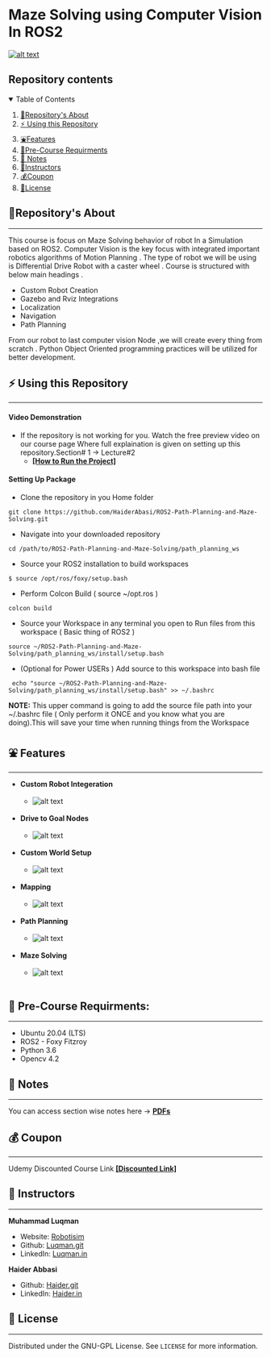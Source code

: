 # Maze Solving using Computer Vision In ROS2

[![alt text](https://github.com/HaiderAbasi/ROS2-Path-Planning-and-Maze-Solving/blob/master/images/cover.png)](https://youtu.be/Ejl4ZLKo3Cc "Click to Watch Intro Video on Youtube")
## Repository contents
<details open="open">
  <summary>Table of Contents</summary>
  <ol>
    <li><a href="#About-this-Repository">🤝Repository's About</a></li>
    <li><a href="#Using-this-Repository">⚡ Using this Repository</a></li>
    <li><a href="#Features">⛲Features</a></li>
    <li><a href="#Pre-Course-Requirments">🧊Pre-Course Requirments</a></li>
    <li><a href="#Notes">📗 Notes</a></li>
    <li><a href="#Instructors">👤Instructors</a></li>
    <li><a href="#Course-Coupon">💰Coupon</a></li>
    <li><a href="#license">📝License</a></li>
  </ol>
</details>


## 🤝Repository's About
---
This course is focus on Maze Solving behavior of robot In a Simulation based on ROS2. Computer Vision is the key focus with integrated important robotics algorithms of Motion Planning . The type of robot we will be using is Differential Drive Robot with a caster wheel . Course is structured with below main headings .
- Custom Robot Creation
- Gazebo and Rviz Integrations
- Localization
- Navigation
- Path Planning

From our robot to last computer vision Node ,we will create every thing from scratch . Python Object Oriented programming practices will be utilized for better development.
## ⚡ Using this Repository
----
#### **Video Demonstration**
* If the repository is not working for you. Watch the free preview video on our course page 
 Where full explaination is given on setting up this repository.Section# 1 -> Lecture#2
  * **[[How to Run the Project]](https://www.udemy.com/course/ros2-path-planning-and-maze-solving-with-computer-vision/learn/lecture/32067970#overview)**
#### **Setting Up Package**
 * Clone the repository in you Home folder
```
git clone https://github.com/HaiderAbasi/ROS2-Path-Planning-and-Maze-Solving.git
```
 * Navigate into your downloaded repository
 ```
cd /path/to/ROS2-Path-Planning-and-Maze-Solving/path_planning_ws
```
* Source your ROS2 installation to build workspaces
```
$ source /opt/ros/foxy/setup.bash
```
* Perform Colcon Build ( source ~/opt.ros )
```
colcon build
```
* Source your Workspace in any terminal you open to Run files from this workspace ( Basic thing of ROS2 )
```
source ~/ROS2-Path-Planning-and-Maze-Solving/path_planning_ws/install/setup.bash
```
* (Optional for Power USERs ) Add source to this workspace into bash file
 ```
  echo "source ~/ROS2-Path-Planning-and-Maze-Solving/path_planning_ws/install/setup.bash" >> ~/.bashrc
 ```
  **NOTE:** This upper command is going to add the source file path into your ~/.bashrc file ( Only perform it ONCE and you know what you are doing).This will save your time when running things from the Workspace


## ⛲ Features
---
* **Custom Robot Integeration**<br/><br/>
  - ![alt text](https://github.com/HaiderAbasi/ROS2-Path-Planning-and-Maze-Solving/blob/master/images/robot_model.gif)<br/><br/>
* **Drive to Goal Nodes**<br/><br/>
  - ![alt text](https://github.com/HaiderAbasi/ROS2-Path-Planning-and-Maze-Solving/blob/master/images/nodes.gif)<br/><br/>
* **Custom World Setup**<br/><br/>
  - ![alt text](https://github.com/HaiderAbasi/ROS2-Path-Planning-and-Maze-Solving/blob/master/images/world.gif)<br/><br/>
* **Mapping**<br/><br/>
  - ![alt text](https://github.com/HaiderAbasi/ROS2-Path-Planning-and-Maze-Solving/blob/master/images/mapping.gif)<br/><br/>
* **Path Planning**<br/><br/>
  - ![alt text](https://github.com/HaiderAbasi/ROS2-Path-Planning-and-Maze-Solving/blob/master/images/path_planning.gif)<br/><br/>
* **Maze Solving**<br/><br/>
  - ![alt text](https://github.com/HaiderAbasi/ROS2-Path-Planning-and-Maze-Solving/blob/master/images/maze_solving.gif)<br/><br/>


## 🧊 Pre-Course Requirments:
---
- Ubuntu 20.04 (LTS)
- ROS2 - Foxy Fitzroy
- Python 3.6
- Opencv 4.2

## 📗 Notes
---
You can access section wise notes here -> **[PDFs](./notes)**


## 💰 Coupon
----
Udemy Discounted Course Link **[[Discounted Link]](https://www.udemy.com/course/ros2-path-planning-and-maze-solving-with-computer-vision/?couponCode=LAUNCH)**

## 👤 Instructors
---
**Muhammad Luqman**

- Website: [Robotisim](https://robotisim.com)
- Github: [Luqman.git](https://github.com/noshluk2)
- LinkedIn: [Luqman.in](https://www.linkedin.com/in/muhammad-luqman-9b227a11b/)

**Haider Abbasi**

- Github: [Haider.git](https://github.com/HaiderAbasi)
- LinkedIn: [Haider.in](https://www.linkedin.com/in/haider-najeeb-68812516a/)
## 📝 License
  ----
  Distributed under the GNU-GPL License. See `LICENSE` for more information.
